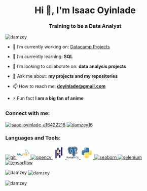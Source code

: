 <h1 align="center">Hi 👋, I'm Isaac Oyinlade</h1>
<h3 align="center">Training to be a Data Analyst</h3>

<p align="left"> <img src="https://komarev.com/ghpvc/?username=damzey&label=Profile%20views&color=0e75b6&style=flat" alt="damzey" /> </p>

- 🔭 I’m currently working on: [Datacamp Projects](https://github.com/damzey/datacamp_projects)

- 🌱 I’m currently learning: **SQL**

- 👯 I’m looking to collaborate on: **data analysis projects**

- 💬 Ask me about: **my projects and my repositories**

- 📫 How to reach me: **doyinlade@gmail.com**

- ⚡ Fun fact **I am a big fan of anime**

<h3 align="left">Connect with me:</h3>
<p align="left">
<a href="https://linkedin.com/in/isaac-oyinlade-a16422218" target="blank"><img align="center" src="https://raw.githubusercontent.com/rahuldkjain/github-profile-readme-generator/master/src/images/icons/Social/linked-in-alt.svg" alt="isaac-oyinlade-a16422218" height="30" width="40" /></a>
<a href="https://instagram.com/damzey16" target="blank"><img align="center" src="https://raw.githubusercontent.com/rahuldkjain/github-profile-readme-generator/master/src/images/icons/Social/instagram.svg" alt="damzey16" height="30" width="40" /></a>
</p>

<h3 align="left">Languages and Tools:</h3>
<p align="left"> <a href="https://git-scm.com/" target="_blank" rel="noreferrer"> <img src="https://www.vectorlogo.zone/logos/git-scm/git-scm-icon.svg" alt="git" width="40" height="40"/> </a> <a href="https://www.mysql.com/" target="_blank" rel="noreferrer"> <img src="https://raw.githubusercontent.com/devicons/devicon/master/icons/mysql/mysql-original-wordmark.svg" alt="mysql" width="40" height="40"/> </a> <a href="https://opencv.org/" target="_blank" rel="noreferrer"> <img src="https://www.vectorlogo.zone/logos/opencv/opencv-icon.svg" alt="opencv" width="40" height="40"/> </a> <a href="https://pandas.pydata.org/" target="_blank" rel="noreferrer"> <img src="https://raw.githubusercontent.com/devicons/devicon/2ae2a900d2f041da66e950e4d48052658d850630/icons/pandas/pandas-original.svg" alt="pandas" width="40" height="40"/> </a> <a href="https://www.postgresql.org" target="_blank" rel="noreferrer"> <img src="https://raw.githubusercontent.com/devicons/devicon/master/icons/postgresql/postgresql-original-wordmark.svg" alt="postgresql" width="40" height="40"/> </a> <a href="https://www.python.org" target="_blank" rel="noreferrer"> <img src="https://raw.githubusercontent.com/devicons/devicon/master/icons/python/python-original.svg" alt="python" width="40" height="40"/> </a> <a href="https://seaborn.pydata.org/" target="_blank" rel="noreferrer"> <img src="https://seaborn.pydata.org/_images/logo-mark-lightbg.svg" alt="seaborn" width="40" height="40"/> </a> <a href="https://www.selenium.dev" target="_blank" rel="noreferrer"> <img src="https://raw.githubusercontent.com/detain/svg-logos/780f25886640cef088af994181646db2f6b1a3f8/svg/selenium-logo.svg" alt="selenium" width="40" height="40"/> </a> <a href="https://www.tensorflow.org" target="_blank" rel="noreferrer"> <img src="https://www.vectorlogo.zone/logos/tensorflow/tensorflow-icon.svg" alt="tensorflow" width="40" height="40"/> </a> </p>

<p><img align="left" src="https://github-readme-stats.vercel.app/api/top-langs?username=damzey&show_icons=true&locale=en&layout=compact" alt="damzey" /></p>

<p>&nbsp;<img align="center" src="https://github-readme-stats.vercel.app/api?username=damzey&show_icons=true&locale=en" alt="damzey" /></p>

<p><img align="center" src="https://github-readme-streak-stats.herokuapp.com/?user=damzey&" alt="damzey" /></p>
